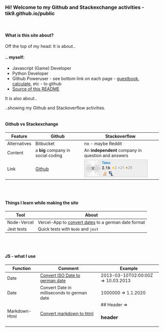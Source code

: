 

### Hi! Welcome to my Github and Stackexchange activities - tik9.github.io/public

<br>

#### What is this site about?

Off the top of my head: 
It is about..

#### .. myself:
- Javascript (Game) Developer
- Python Developer
- Github Poweruser - see bottom link on each page - [guestbook](guestbook.html), [calculate](calculate.html), etc - to github 
- [Source of this README](https://github.com/tik9/tik9.github.io/blob/master/README.md)

It is also about..

..showing my Github and Stackoverflow activities.
<br><br>


#### Github vs Stackexchange

| Feature      | Github                                                    | Stackoverflow                                                          |
| ------------ | --------------------------------------------------------- | ---------------------------------------------------------------------- |
| Alternatives | Bitbucket                                                 | no - maybe Reddit                                                      |
| Content      | a **big** company in social coding                        | An **independent** company in question and answers                     |
| Link         | [Github](https://github.com) | [![img-Stackoverflow](/assets/stackoverflow.png)](https://stackoverflow.com) |

<br><br>

#### Things I learn while making the site

| Tool        | About                                                                                             |
| ----------- | ------------------------------------------------------------------------------------------------- |
| Node-Vercel | Vercel-App to [convert dates](https://1-fbpg5j153-tik1.vercel.app/public) to a german date format |
| Jest tests  | Quick tests with `Node` and `jest`                                                                |
<br><br>

#### JS - what I use

| Function      | Comment                                                     | Example                            |
| ------------- | ----------------------------------------------------------- | ---------------------------------- |
| Date          | [Convert ISO Date to german date](/public/convertDate.html) | 2013-03-10T02:00:00Z => 10.03.2013 |
| Date          | Convert Date in milliseconds to german date                 | 1000000 => 1.1.2020                |
| Markdown-Html | [Convert markdown to html](/public/convertMarkdown.html)    | ## Header =><h3>header</h3>        |
